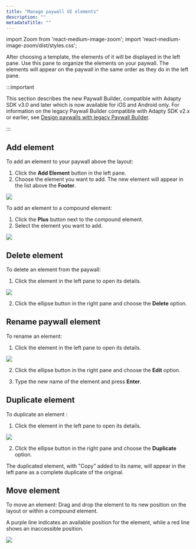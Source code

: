 ```yaml
---
title: "Manage paywall UI elements"
description: ""
metadataTitle: ""
---
```


import Zoom from 'react-medium-image-zoom';
import 'react-medium-image-zoom/dist/styles.css';

After choosing a template, the elements of it will be displayed in the left pane. Use this pane to organize the elements on your paywall. The elements will appear on the paywall in the same order as they do in the left pane.

:::important

This section describes the new Paywall Builder, compatible with Adapty SDK v3.0 and later which is now available for iOS and Android only. For information on the legacy Paywall Builder compatible with Adapty SDK v2.x or earlier, see [Design paywalls with legacy Paywall Builder](adapty-paywall-builder-legacy).

:::

## Add element

To add an element to your paywall above the layout:

1. Click the **Add Element** button in the left pane.
2. Choose the element you want to add. The new element will appear in the list above the **Footer**.


<Zoom>
  <img src={require('./img/ee68985-PB_add_new_element.png').default}
  style={{
    border: '1px solid #727272', /* border width and color */
    width: '700px', /* image width */
    display: 'block', /* for alignment */
    margin: '0 auto' /* center alignment */
  }}
/>
</Zoom>





To add an element to a compound element:

1. Click the **Plus** button next to the compound element.
2. Select the element you want to add.


<Zoom>
  <img src={require('./img/abbf9ef-PB_add_element.png').default}
  style={{
    border: '1px solid #727272', /* border width and color */
    width: '700px', /* image width */
    display: 'block', /* for alignment */
    margin: '0 auto' /* center alignment */
  }}
/>
</Zoom>





## Delete element

To delete an element from the paywall:

1. Click the element in the left pane to open its details.

   

<Zoom>
  <img src={require('./img/d6763f3-delete_element.png').default}
  style={{
    border: '1px solid #727272', /* border width and color */
    width: '700px', /* image width */
    display: 'block', /* for alignment */
    margin: '0 auto' /* center alignment */
  }}
/>
</Zoom>




2. Click the ellipse button in the right pane and choose the **Delete** option.

## Rename paywall element

To rename an element:

1. Click the element in the left pane to open its details.

   

<Zoom>
  <img src={require('./img/a5b26ba-edit_element.png').default}
  style={{
    border: '1px solid #727272', /* border width and color */
    width: '700px', /* image width */
    display: 'block', /* for alignment */
    margin: '0 auto' /* center alignment */
  }}
/>
</Zoom>




2. Click the ellipse button in the right pane and choose the **Edit** option.

3. Type the new name of the element and press **Enter**.

## Duplicate element

To duplicate an element :

1. Click the element in the left pane to open its details.

   

<Zoom>
  <img src={require('./img/07e81d6-duplicate_element.png').default}
  style={{
    border: '1px solid #727272', /* border width and color */
    width: '700px', /* image width */
    display: 'block', /* for alignment */
    margin: '0 auto' /* center alignment */
  }}
/>
</Zoom>



2. Click the ellipse button in the right pane and choose the **Duplicate** option.

The duplicated element, with "Copy" added to its name, will appear in the left pane as a complete duplicate of the original.

## Move element

To move an element: Drag and drop the element to its new position on the layout or within a compound element.

A purple line indicates an available position for the element, while a red line shows an inaccessible position.


<Zoom>
  <img src={require('./img/3c9252a-PB_move_between_layers.gif').default}
  style={{
    border: '1px solid #727272', /* border width and color */
    width: '700px', /* image width */
    display: 'block', /* for alignment */
    margin: '0 auto' /* center alignment */
  }}
/>
</Zoom>

